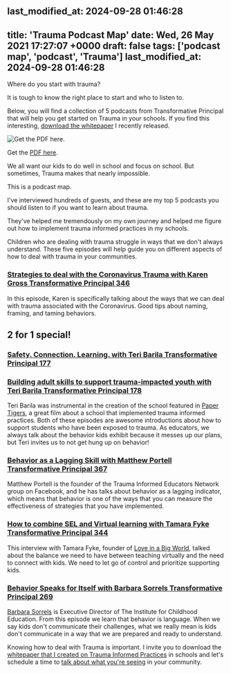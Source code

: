 last_modified_at: 2024-09-28 01:46:28
---
title: 'Trauma Podcast Map'
date: Wed, 26 May 2021 17:27:07 +0000
draft: false
tags: ['podcast map', 'podcast', 'Trauma']
last_modified_at: 2024-09-28 01:46:28
---

Where do you start with trauma?

It is tough to know the right place to start and who to listen to.

Below, you will find a collection of 5 podcasts from Transformative Principal that will help you get started on Trauma in your schools. If you find this interesting, [download the whitepaper](https://pages.jethrojones.com) I recently released.

![Get the PDF here.](https://images.squarespace-cdn.com/content/v1/4fffa949e4b0b4590d67b4e7/1622049689340-09BSA125J588G9JUNAEC/Trauma+Podcast+Map.jpg)

Get the [PDF here](https://www.dropbox.com/s/0f5jlh3djspep3l/Trauma%20Podcast%20Map-2.pdf?dl=0).

We all want our kids to do well in school and focus on school. But sometimes, Trauma makes that nearly impossible.

This is a podcast map.

I've interviewed hundreds of guests, and these are my top 5 podcasts you should listen to if you want to learn about trauma.

They've helped me tremendously on my own journey and helped me figure out how to implement trauma informed practices in my schools.

Children who are dealing with trauma struggle in ways that we don't always understand. These five episodes will help guide you on different aspects of how to deal with trauma in your communities.

### [Strategies to deal with the Coronavirus Trauma with Karen Gross Transformative Principal 346](https://jethrojones.com/podcast/episode346/)

In this episode, Karen is specifically talking about the ways that we can deal with trauma associated with the Coronavirus. Good tips about naming, framing, and taming behaviors.

2 for 1 special!
----------------

### [Safety. Connection. Learning. with Teri Barila Transformative Principal 177](https://www.jethrojones.com/podcast/episode177)

### [Building adult skills to support trauma-impacted youth with Teri Barila Transformative Principal 178](https://jethrojones.com/podcast/episode178/)

Teri Barila was instrumental in the creation of the school featured in [Paper Tigers](https://www.imdb.com/title/tt4076258/), a great film about a school that implemented trauma informed practices. Both of these episodes are awesome introductions about how to support students who have been exposed to trauma. As educators, we always talk about the behavior kids exhibit because it messes up our plans, but Teri invites us to not get hung up on behavior!

### [Behavior as a Lagging Skill with Matthew Portell Transformative Principal 367](https://jethrojones.com/podcast/episode367)

Matthew Portell is the founder of the Trauma Informed Educators Network group on Facebook, and he has talks about behavior as a lagging indicator, which means that behavior is one of the ways that you can measure the effectiveness of strategies that you have implemented.

### [How to combine SEL and Virtual learning with Tamara Fyke Transformative Principal 344](https://jethrojones.com/podcast/episode344)

This interview with Tamara Fyke, founder of [Love in a Big World](https://loveinabigworld.org), talked about the balance we need to have between teaching virtually and the need to connect with kids. We need to let go of control and prioritize supporting kids.

### [Behavior Speaks for Itself with Barbara Sorrels Transformative Principal 269](https://jethrojones.com/podcast/episode269/)

[Barbara Sorrels](http://www.drbarbarasorrels.com/) is Executive Director of The Institute for Childhood Education. From this episode we learn that behavior is language. When we say kids don't communicate their challenges, what we really mean is kids don't communicate in a way that we are prepared and ready to understand.

Knowing how to deal with Trauma is important. I invite you to download the [whitepaper that I created on Trauma Informed Practices](https://transformative-principal.ck.page/055ea4227e) in schools and let's schedule a time to [talk about what you're seeing](http://calendly.com/jethro-jones/let-s-talk-trauma) in your community.